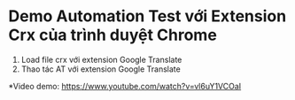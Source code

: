 # Demo Automation Test với Extension Crx của trình duyệt Chrome
1. Load file crx với extension Google Translate
2. Thao tác AT với extension Google Translate

*Video demo: https://www.youtube.com/watch?v=vl6uY1VCOaI
